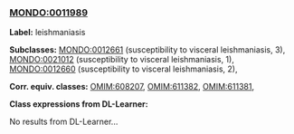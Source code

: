 
### [MONDO:0011989](http://purl.obolibrary.org/obo/MONDO_0011989)
**Label:** leishmaniasis

**Subclasses:** [MONDO:0012661](http://purl.obolibrary.org/obo/MONDO_0012661) (susceptibility to visceral leishmaniasis, 3), [MONDO:0021012](http://purl.obolibrary.org/obo/MONDO_0021012) (susceptibility to visceral leishmaniasis, 1), [MONDO:0012660](http://purl.obolibrary.org/obo/MONDO_0012660) (susceptibility to visceral leishmaniasis, 2), 

**Corr. equiv. classes:** [OMIM:608207](http://purl.obolibrary.org/obo/OMIM_608207), [OMIM:611382](http://purl.obolibrary.org/obo/OMIM_611382), [OMIM:611381](http://purl.obolibrary.org/obo/OMIM_611381), 

**Class expressions from DL-Learner:**

No results from DL-Learner...




